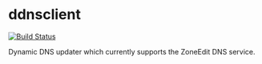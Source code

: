 ddnsclient
========
[![Build Status](https://travis-ci.org/stumoss/ddnsclient.svg?branch=master)](https://travis-ci.org/stumoss/ddnsclient)


Dynamic DNS updater which currently supports the ZoneEdit DNS service.
